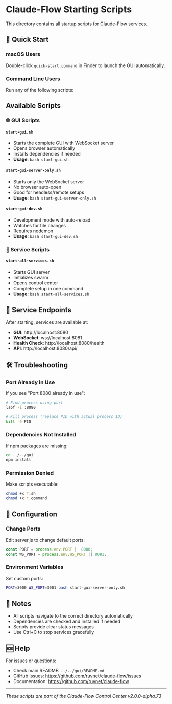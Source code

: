 # Claude-Flow Starting Scripts

This directory contains all startup scripts for Claude-Flow services.

## 🚀 Quick Start

### macOS Users
Double-click `quick-start.command` in Finder to launch the GUI automatically.

### Command Line Users
Run any of the following scripts:

## Available Scripts

### 🌐 GUI Scripts

#### `start-gui.sh`
- Starts the complete GUI with WebSocket server
- Opens browser automatically
- Installs dependencies if needed
- **Usage**: `bash start-gui.sh`

#### `start-gui-server-only.sh`
- Starts only the WebSocket server
- No browser auto-open
- Good for headless/remote setups
- **Usage**: `bash start-gui-server-only.sh`

#### `start-gui-dev.sh`
- Development mode with auto-reload
- Watches for file changes
- Requires nodemon
- **Usage**: `bash start-gui-dev.sh`

### 🎯 Service Scripts

#### `start-all-services.sh`
- Starts GUI server
- Initializes swarm
- Opens control center
- Complete setup in one command
- **Usage**: `bash start-all-services.sh`

## 📍 Service Endpoints

After starting, services are available at:

- **GUI**: http://localhost:8080
- **WebSocket**: ws://localhost:8081
- **Health Check**: http://localhost:8080/health
- **API**: http://localhost:8080/api/

## 🛠️ Troubleshooting

### Port Already in Use
If you see "Port 8080 already in use":
```bash
# Find process using port
lsof -i :8080

# Kill process (replace PID with actual process ID)
kill -9 PID
```

### Dependencies Not Installed
If npm packages are missing:
```bash
cd ../../gui
npm install
```

### Permission Denied
Make scripts executable:
```bash
chmod +x *.sh
chmod +x *.command
```

## 🔧 Configuration

### Change Ports
Edit server.js to change default ports:
```javascript
const PORT = process.env.PORT || 8080;
const WS_PORT = process.env.WS_PORT || 8081;
```

### Environment Variables
Set custom ports:
```bash
PORT=3000 WS_PORT=3001 bash start-gui-server-only.sh
```

## 📝 Notes

- All scripts navigate to the correct directory automatically
- Dependencies are checked and installed if needed
- Scripts provide clear status messages
- Use Ctrl+C to stop services gracefully

## 🆘 Help

For issues or questions:
- Check main README: `../../gui/README.md`
- GitHub Issues: https://github.com/ruvnet/claude-flow/issues
- Documentation: https://github.com/ruvnet/claude-flow

---

*These scripts are part of the Claude-Flow Control Center v2.0.0-alpha.73*
